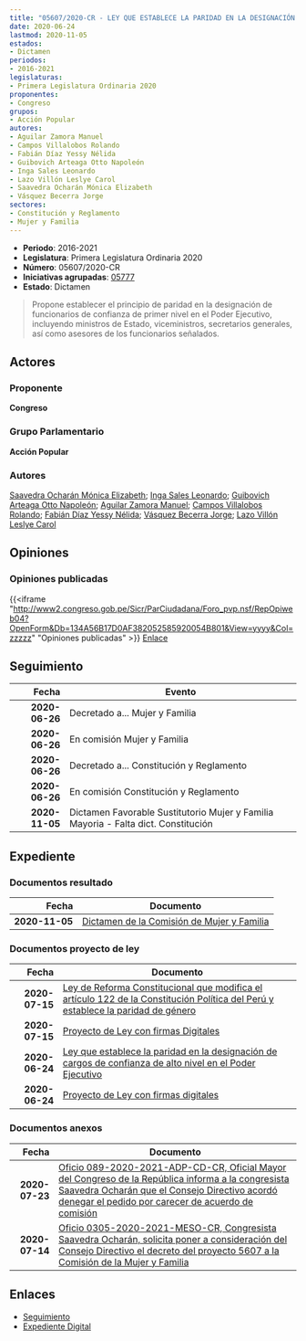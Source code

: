 ```yaml
---
title: "05607/2020-CR - LEY QUE ESTABLECE LA PARIDAD EN LA DESIGNACIÓN DE CARGOS DE CONFIANZA DE ALTO NIVEL EN EL PODER EJECUTIVO"
date: 2020-06-24
lastmod: 2020-11-05
estados:
- Dictamen
periodos:
- 2016-2021
legislaturas:
- Primera Legislatura Ordinaria 2020
proponentes:
- Congreso
grupos:
- Acción Popular
autores:
- Aguilar Zamora Manuel
- Campos Villalobos Rolando
- Fabián Díaz Yessy Nélida
- Guibovich Arteaga Otto Napoleón
- Inga Sales Leonardo
- Lazo Villón Leslye Carol
- Saavedra Ocharán Mónica Elizabeth
- Vásquez Becerra Jorge
sectores:
- Constitución y Reglamento
- Mujer y Familia
---
```

- **Periodo**: 2016-2021
- **Legislatura**: Primera Legislatura Ordinaria 2020
- **Número**: 05607/2020-CR
- **Iniciativas agrupadas**: [05777](../../05700/05777)
- **Estado**: Dictamen

> Propone establecer el principio de paridad en la designación de funcionarios de confianza de primer nivel en el Poder Ejecutivo, incluyendo ministros de Estado, viceministros, secretarios generales, así como asesores de los funcionarios señalados.


## Actores

### Proponente

**Congreso**

### Grupo Parlamentario

**Acción Popular**

### Autores

[Saavedra Ocharán Mónica Elizabeth](mailto:mailto:msaavedra@congreso.gob.pe); [Inga Sales Leonardo](mailto:mailto:lingas@congreso.gob.pe); [Guibovich Arteaga Otto Napoleón](mailto:mailto:oguibovich@congreso.gob.pe); [Aguilar Zamora Manuel](mailto:mailto:maguilarz@congreso.gob.pe); [Campos Villalobos Rolando](mailto:mailto:r_campos@congreso.gob.pe); [Fabián Díaz Yessy Nélida](mailto:mailto:yfabian@congreso.gob.pe); [Vásquez Becerra Jorge](mailto:mailto:jvasquezb@congreso.gob.pe); [Lazo Villón Leslye Carol](mailto:mailto:llazo@congreso.gob.pe)

## Opiniones

### Opiniones publicadas

{{<iframe "http://www2.congreso.gob.pe/Sicr/ParCiudadana/Foro_pvp.nsf/RepOpiweb04?OpenForm&Db=134A56B17D0AF382052585920054B801&View=yyyy&Col=zzzzz" "Opiniones publicadas" >}}
[Enlace](http://www2.congreso.gob.pe/Sicr/ParCiudadana/Foro_pvp.nsf/RepOpiweb04?OpenForm&Db=134A56B17D0AF382052585920054B801&View=yyyy&Col=zzzzz)


## Seguimiento

| Fecha | Evento |
|------:|--------|
| **2020-06-26** | Decretado a... Mujer y Familia |
| **2020-06-26** | En comisión Mujer y Familia |
| **2020-06-26** | Decretado a... Constitución y Reglamento |
| **2020-06-26** | En comisión Constitución y Reglamento |
| **2020-11-05** | Dictamen Favorable Sustitutorio Mujer y Familia Mayoria - Falta dict. Constitución |

## Expediente

### Documentos resultado

| Fecha | Documento |
|------:|-----------|
| **2020-11-05** | [Dictamen de la Comisión de Mujer y Familia](http://www.leyes.congreso.gob.pe/Documentos/2016_2021/Dictamenes/Proyectos_de_Ley/05777DC16MAY20201105.pdf) |

### Documentos proyecto de ley

| Fecha | Documento |
|------:|-----------|
| **2020-07-15** | [Ley de Reforma Constitucional que modifica el artículo 122 de la Constitución Política del Perú y establece la paridad de género](http://www.leyes.congreso.gob.pe/Documentos/2016_2021/Proyectos_de_Ley_y_de_Resoluciones_Legislativas/PL05777-20200715.pdf) |
| **2020-07-15** | [Proyecto de Ley con firmas Digitales](http://www.leyes.congreso.gob.pe/Documentos/2016_2021/Proyectos_de_Ley_y_de_Resoluciones_Legislativas/Proyectos_Firmas_digitales/PL05777.pdf) |
| **2020-06-24** | [Ley que establece la paridad en la designación de cargos de confianza de alto nivel en el Poder Ejecutivo](http://www.leyes.congreso.gob.pe/Documentos/2016_2021/Proyectos_de_Ley_y_de_Resoluciones_Legislativas/PL05607-20200624.pdf) |
| **2020-06-24** | [Proyecto de Ley con firmas digitales](http://www.leyes.congreso.gob.pe/Documentos/2016_2021/Proyectos_de_Ley_y_de_Resoluciones_Legislativas/Proyectos_Firmas_digitales/PL05607.pdf) |

### Documentos anexos

| Fecha | Documento |
|------:|-----------|
| **2020-07-23** | [Oficio 089-2020-2021-ADP-CD-CR, Oficial Mayor del Congreso de la República informa a la congresista Saavedra Ocharán que el Consejo Directivo acordó denegar el pedido por carecer de acuerdo de comisión](http://www.leyes.congreso.gob.pe/Documentos/2016_2021/Oficios/Oficialia_Mayor/OFICIO-089-2020-2021-ADP-CD-CR.pdf) |
| **2020-07-14** | [Oficio 0305-2020-2021-MESO-CR, Congresista Saavedra Ocharán, solicita poner a consideración del Consejo Directivo el decreto del proyecto 5607 a la Comisión de la Mujer y Familia](http://www.leyes.congreso.gob.pe/Documentos/2016_2021/Consejo_Directivo/Documentos_de_Congresistas/OFICIO-0305-2020-2021-MESO-CR.pdf) |

## Enlaces

- [Seguimiento](http://www2.congreso.gob.pe/Sicr/TraDocEstProc/CLProLey2016.nsf/f7fff46988ca05b1052578e100829cc7/cbf6b2ae2d2348cc052585920063cfb5?OpenDocument)
- [Expediente Digital](http://www2.congreso.gob.pe/Sicr/TraDocEstProc/Expvirt_2011.nsf/visbusqptramdoc1621/05607?opendocument)

